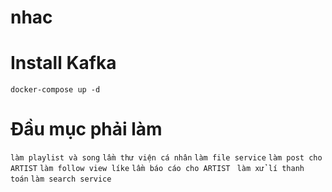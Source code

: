 # nhac

# Install Kafka
`docker-compose up -d`
# Đầu mục phải làm
`làm playlist và song`
`lầm thư viện cá nhân`
`làm file service`
`làm post cho ARTIST`
`làm follow view líke`
`lầm báo cáo cho ARTIST `
`làm xử lí thanh toán`
`làm search service`

